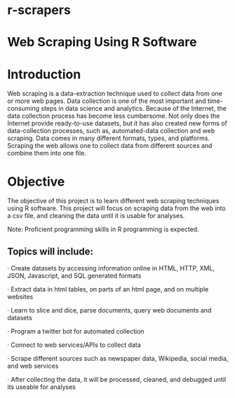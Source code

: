 # r-scrapers

# Web Scraping Using R Software

# Introduction
 
Web scraping is a data-extraction technique used to collect data from one or more web pages. Data collection is one of the most important and time-consuming steps in data science and analytics. Because of the Internet, the data collection process has become less cumbersome. Not only does the Internet provide ready-to-use datasets, but it has also created new forms of data-collection processes, such as, automated-data collection and web scraping.  Data comes in many different formats, types, and platforms. Scraping the web allows one to collect data from different sources and combine them into one file. 
 
# Objective 

The objective of this project is to learn different web scraping techniques using R software. This project will focus on scraping data from the web into a csv file, and cleaning the data until it is usable for analyses. 

Note: Proficient programming skills in R programming is expected.
 
## Topics will include:

·  	Create datasets by accessing information online in HTML, HTTP, XML, JSON, Javascript, and SQL generated formats

·  	Extract data in html tables, on parts of an html page, and on multiple websites

·  Learn to slice and dice, parse documents, query web documents and datasets

·  	Program a twitter bot for automated collection

·  	Connect to web services/APIs to collect data

·  	Scrape different sources such as newspaper data, Wikipedia, social media, and web services

·  	 After collecting the data, it will be processed, cleaned, and debugged until its useable for analyses
